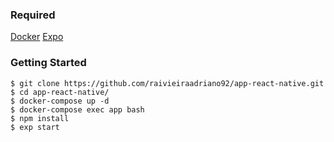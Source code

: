 ### Required

[Docker](https://docker.com)
[Expo](https://expo.io/learn)

### Getting Started

```
$ git clone https://github.com/raivieiraadriano92/app-react-native.git
$ cd app-react-native/
$ docker-compose up -d
$ docker-compose exec app bash
$ npm install
$ exp start
```

